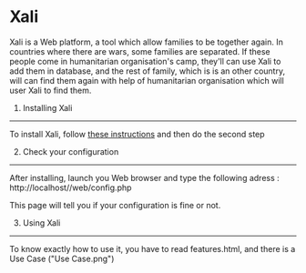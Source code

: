 Xali
===================

Xali is a Web platform, a tool which allow families to be
together again. In countries where there are wars, some families are
separated.
If these people come in humanitarian organisation's camp, they'll can
use
Xali to add them in database, and the rest of family, which is
is an other country, will can find them again with help of humanitarian
organisation which will user Xali to find them.


1) Installing Xali
---------------------------------


 To install Xali, follow [these instructions](link) and then
 do the second step


2) Check your configuration
---------------------------

After installing, launch you Web browser and type the following adress :
http://localhost/<pathToHumanitarianHelper>/web/config.php

This page will tell you if your configuration is fine or not.


3) Using Xali
----------------------------

To know exactly how to use it, you have to read features.html, and there
is a Use Case ("Use Case.png")
